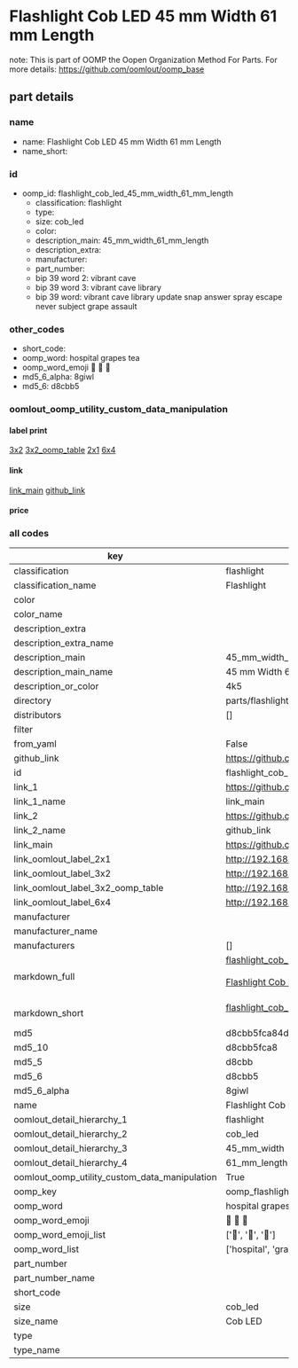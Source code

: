 # Flashlight Cob LED 45 mm Width 61 mm Length  

note: This is part of OOMP the Oopen Organization Method For Parts. For more details: https://github.com/oomlout/oomp_base

##  part details





### name
* name: Flashlight Cob LED 45 mm Width 61 mm Length
* name_short: 
### id
* oomp_id: flashlight_cob_led_45_mm_width_61_mm_length
  * classification: flashlight
  * type: 
  * size: cob_led
  * color: 
  * description_main: 45_mm_width_61_mm_length
  * description_extra: 
  * manufacturer: 
  * part_number: 
  * bip 39 word 2: vibrant cave
  * bip 39 word 3: vibrant cave library
  * bip 39 word: vibrant cave library update snap answer spray escape never subject grape assault

### other_codes
* short_code: 
* oomp_word: hospital grapes tea
* oomp_word_emoji :hospital: :grapes: :tea:
* md5_6_alpha: 8giwl
* md5_6: d8cbb5






### oomlout_oomp_utility_custom_data_manipulation
#### label print
[3x2](http://192.168.1.245:1112/?label=oomp%208giwl)
[3x2_oomp_table](http://192.168.1.107:1112/?label=oomp%208giwl)
[2x1](http://192.168.1.242:1112/?label=oomp%208giwl)
[6x4](http://192.168.1.55:1112/?label=oomp%208giwl)    

#### link

[link_main](https://github.com/oomlout/oomlout_oomp_current_version_messy/tree/main/parts/flashlight_cob_led_45_mm_width_61_mm_length) [github_link](https://github.com/oomlout/oomlout_oomp_part_src/tree/main/parts/flashlight_cob_led_45_mm_width_61_mm_length)                             

#### price







### all codes 
| key | value |  
| --- | --- |  
| classification | flashlight |  
| classification_name | Flashlight |  
| color |  |  
| color_name |  |  
| description_extra |  |  
| description_extra_name |  |  
| description_main | 45_mm_width_61_mm_length |  
| description_main_name | 45 mm Width 61 mm Length |  
| description_or_color | 4k5 |  
| directory | parts/flashlight_cob_led_45_mm_width_61_mm_length |  
| distributors | [] |  
| filter |  |  
| from_yaml | False |  
| github_link | https://github.com/oomlout/oomlout_oomp_part_src/tree/main/parts/flashlight_cob_led_45_mm_width_61_mm_length |  
| id | flashlight_cob_led_45_mm_width_61_mm_length |  
| link_1 | https://github.com/oomlout/oomlout_oomp_current_version_messy/tree/main/parts/flashlight_cob_led_45_mm_width_61_mm_length |  
| link_1_name | link_main |  
| link_2 | https://github.com/oomlout/oomlout_oomp_part_src/tree/main/parts/flashlight_cob_led_45_mm_width_61_mm_length |  
| link_2_name | github_link |  
| link_main | https://github.com/oomlout/oomlout_oomp_current_version_messy/tree/main/parts/flashlight_cob_led_45_mm_width_61_mm_length |  
| link_oomlout_label_2x1 | http://192.168.1.242:1112/?label=oomp%208giwl |  
| link_oomlout_label_3x2 | http://192.168.1.245:1112/?label=oomp%208giwl |  
| link_oomlout_label_3x2_oomp_table | http://192.168.1.107:1112/?label=oomp%208giwl |  
| link_oomlout_label_6x4 | http://192.168.1.55:1112/?label=oomp%208giwl |  
| manufacturer |  |  
| manufacturer_name |  |  
| manufacturers | [] |  
| markdown_full | [flashlight_cob_led_45_mm_width_61_mm_length](https://github.com/oomlout/oomlout_oomp_current_version_messy/tree/main/parts/flashlight_cob_led_45_mm_width_61_mm_length)<br>[](https://github.com/oomlout/oomlout_oomp_current_version_messy/tree/main/parts/flashlight_cob_led_45_mm_width_61_mm_length)<br>[Flashlight Cob Led 45 Mm Width 61 Mm Length](https://github.com/oomlout/oomlout_oomp_current_version_messy/tree/main/parts/flashlight_cob_led_45_mm_width_61_mm_length)<br><br> |  
| markdown_short | [flashlight_cob_led_45_mm_width_61_mm_length](https://github.com/oomlout/oomlout_oomp_current_version_messy/tree/main/parts/flashlight_cob_led_45_mm_width_61_mm_length)<br><br> |  
| md5 | d8cbb5fca84d1a5c26e6aee90209379b |  
| md5_10 | d8cbb5fca8 |  
| md5_5 | d8cbb |  
| md5_6 | d8cbb5 |  
| md5_6_alpha | 8giwl |  
| name | Flashlight Cob LED 45 mm Width 61 mm Length |  
| oomlout_detail_hierarchy_1 | flashlight |  
| oomlout_detail_hierarchy_2 | cob_led |  
| oomlout_detail_hierarchy_3 | 45_mm_width |  
| oomlout_detail_hierarchy_4 | 61_mm_length |  
| oomlout_oomp_utility_custom_data_manipulation | True |  
| oomp_key | oomp_flashlight_cob_led_45_mm_width_61_mm_length |  
| oomp_word | hospital grapes tea |  
| oomp_word_emoji | :hospital: :grapes: :tea: |  
| oomp_word_emoji_list | [':hospital:', ':grapes:', ':tea:'] |  
| oomp_word_list | ['hospital', 'grapes', 'tea'] |  
| part_number |  |  
| part_number_name |  |  
| short_code |  |  
| size | cob_led |  
| size_name | Cob LED |  
| type |  |  
| type_name |  |  
